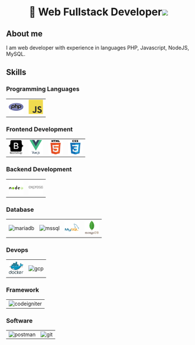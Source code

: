 <h1 align="center"> 👋 Web Fullstack Developer<img src="https://media.giphy.com/media/hvRJCLFzcasrR4ia7z/giphy.gif" width="35"></h1>
<h2 align="left">About me</h2>
<p>I am web developer with experience in languages PHP, Javascript, NodeJS, MySQL.</p> 

<h2 align="left">Skills</h2>
<h3>Programming Languages</h3> 
<table>
  <tr>
    <td><img src="https://raw.githubusercontent.com/devicons/devicon/master/icons/php/php-original.svg" alt="php" width="40"/></td>
    <td><img src="https://raw.githubusercontent.com/devicons/devicon/master/icons/javascript/javascript-original.svg" alt="javascript" width="40"/></td>
  </tr>
</table>
<h3>Frontend Development</h3>
<table>
  <tr>
    <td><img src="https://raw.githubusercontent.com/devicons/devicon/master/icons/bootstrap/bootstrap-plain-wordmark.svg" alt="bootstrap" width="40"/></td>
    <td><img src="https://raw.githubusercontent.com/devicons/devicon/master/icons/vuejs/vuejs-original-wordmark.svg" alt="vuejs" width="40"/></td>
    <td><img src="https://raw.githubusercontent.com/devicons/devicon/master/icons/html5/html5-original-wordmark.svg" alt="html5" width="40"/></td>
    <td><img src="https://raw.githubusercontent.com/devicons/devicon/master/icons/css3/css3-original-wordmark.svg" alt="css3" width="40"/></td>
  </tr>
</table>
<h3>Backend Development</h3>
<table>
  <tr>
    <td><img src="https://raw.githubusercontent.com/devicons/devicon/master/icons/nodejs/nodejs-original-wordmark.svg" alt="nodejs" width="40"/></td>
    <td><img src="https://raw.githubusercontent.com/devicons/devicon/master/icons/express/express-original-wordmark.svg" alt="express" width="40"/></td>
  </tr>
</table>
<h3>Database</h3>
<table>
  <tr>
    <td><img src="https://www.vectorlogo.zone/logos/mariadb/mariadb-icon.svg" alt="mariadb" width="40"/></td>
    <td><img src="https://www.svgrepo.com/show/303229/microsoft-sql-server-logo.svg" alt="mssql" width="40"/></td>
    <td><img src="https://raw.githubusercontent.com/devicons/devicon/master/icons/mysql/mysql-original-wordmark.svg" alt="mysql" width="40"/></td>
    <td><img src="https://raw.githubusercontent.com/devicons/devicon/master/icons/mongodb/mongodb-original-wordmark.svg" alt="mongodb" width="40"/></td>
  </tr>
</table>
<h3>Devops</h3>
<table>
  <tr>
    <td><img src="https://raw.githubusercontent.com/devicons/devicon/master/icons/docker/docker-original-wordmark.svg" alt="docker" width="40"/></td>
    <td><img src="https://www.vectorlogo.zone/logos/google_cloud/google_cloud-icon.svg" alt="gcp" width="40"/></td>
  </tr>
</table>
<h3>Framework</h3>
<table>
  <tr>
    <td><img src="https://cdn.worldvectorlogo.com/logos/codeigniter.svg" alt="codeigniter" width="40"/></td> 
  </tr>
</table>
<h3>Software</h3>
<table>
  <tr>
    <td><img src="https://www.vectorlogo.zone/logos/getpostman/getpostman-icon.svg" alt="postman" width="40"/></td>
    <td><img src="https://www.vectorlogo.zone/logos/git-scm/git-scm-icon.svg" alt="git" width="40"/></td>
  </tr>
</table>
<!--
**dev-sw/dev-sw** is a ✨ _special_ ✨ repository because its `README.md` (this file) appears on your GitHub profile.

Here are some ideas to get you started:

- 🔭 I’m currently working on ...
- 🌱 I’m currently learning ...
- 👯 I’m looking to collaborate on ...
- 🤔 I’m looking for help with ...
- 💬 Ask me about ...
- 📫 How to reach me: ...
- 😄 Pronouns: ...
- ⚡ Fun fact: ...
-->
